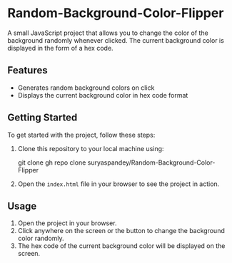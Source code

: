 # Random-Background-Color-Flipper
A small JavaScript project that allows you to change the color of the background randomly whenever clicked. The current background color is displayed in the form of a hex code.

## Features

- Generates random background colors on click
- Displays the current background color in hex code format

## Getting Started

To get started with the project, follow these steps:

1. Clone this repository to your local machine using:

   git clone gh repo clone suryaspandey/Random-Background-Color-Flipper

2. Open the `index.html` file in your browser to see the project in action.


## Usage

1. Open the project in your browser.
2. Click anywhere on the screen or the button to change the background color randomly.
3. The hex code of the current background color will be displayed on the screen.

